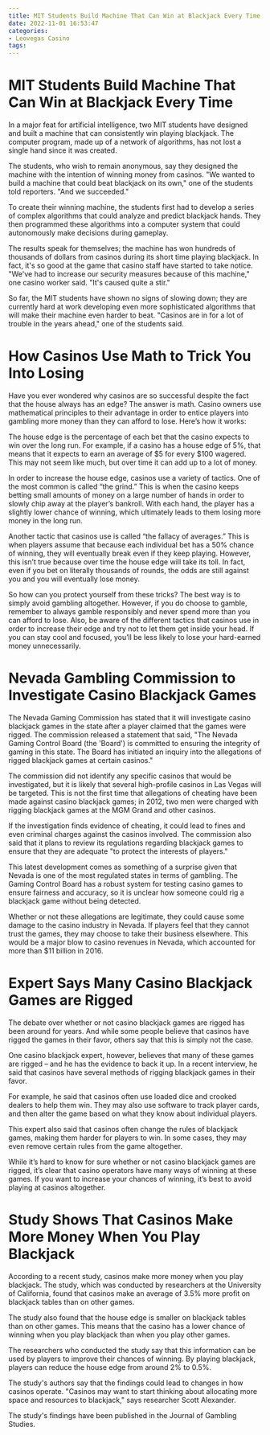 ```yaml
---
title: MIT Students Build Machine That Can Win at Blackjack Every Time
date: 2022-11-01 16:53:47
categories:
- Leovegas Casino
tags:
---
```



#  MIT Students Build Machine That Can Win at Blackjack Every Time

In a major feat for artificial intelligence, two MIT students have designed and built a machine that can consistently win playing blackjack. The computer program, made up of a network of algorithms, has not lost a single hand since it was created.

The students, who wish to remain anonymous, say they designed the machine with the intention of winning money from casinos. "We wanted to build a machine that could beat blackjack on its own," one of the students told reporters. "And we succeeded."

To create their winning machine, the students first had to develop a series of complex algorithms that could analyze and predict blackjack hands. They then programmed these algorithms into a computer system that could autonomously make decisions during gameplay.

The results speak for themselves; the machine has won hundreds of thousands of dollars from casinos during its short time playing blackjack. In fact, it's so good at the game that casino staff have started to take notice. "We've had to increase our security measures because of this machine," one casino worker said. "It's caused quite a stir."

So far, the MIT students have shown no signs of slowing down; they are currently hard at work developing even more sophisticated algorithms that will make their machine even harder to beat. "Casinos are in for a lot of trouble in the years ahead," one of the students said.

#  How Casinos Use Math to Trick You Into Losing

Have you ever wondered why casinos are so successful despite the fact that the house always has an edge? The answer is math. Casino owners use mathematical principles to their advantage in order to entice players into gambling more money than they can afford to lose. Here’s how it works:

The house edge is the percentage of each bet that the casino expects to win over the long run. For example, if a casino has a house edge of 5%, that means that it expects to earn an average of $5 for every $100 wagered. This may not seem like much, but over time it can add up to a lot of money.

In order to increase the house edge, casinos use a variety of tactics. One of the most common is called “the grind.” This is when the casino keeps betting small amounts of money on a large number of hands in order to slowly chip away at the player’s bankroll. With each hand, the player has a slightly lower chance of winning, which ultimately leads to them losing more money in the long run.

Another tactic that casinos use is called “the fallacy of averages.” This is when players assume that because each individual bet has a 50% chance of winning, they will eventually break even if they keep playing. However, this isn’t true because over time the house edge will take its toll. In fact, even if you bet on literally thousands of rounds, the odds are still against you and you will eventually lose money.

So how can you protect yourself from these tricks? The best way is to simply avoid gambling altogether. However, if you do choose to gamble, remember to always gamble responsibly and never spend more than you can afford to lose. Also, be aware of the different tactics that casinos use in order to increase their edge and try not to let them get inside your head. If you can stay cool and focused, you’ll be less likely to lose your hard-earned money unnecessarily.

#  Nevada Gambling Commission to Investigate Casino Blackjack Games

The Nevada Gaming Commission has stated that it will investigate casino blackjack games in the state after a player claimed that the games were rigged. The commission released a statement that said, "The Nevada Gaming Control Board (the 'Board') is committed to ensuring the integrity of gaming in this state. The Board has initiated an inquiry into the allegations of rigged blackjack games at certain casinos."

The commission did not identify any specific casinos that would be investigated, but it is likely that several high-profile casinos in Las Vegas will be targeted. This is not the first time that allegations of cheating have been made against casino blackjack games; in 2012, two men were charged with rigging blackjack games at the MGM Grand and other casinos.

If the investigation finds evidence of cheating, it could lead to fines and even criminal charges against the casinos involved. The commission also said that it plans to review its regulations regarding blackjack games to ensure that they are adequate "to protect the interests of players."

This latest development comes as something of a surprise given that Nevada is one of the most regulated states in terms of gambling. The Gaming Control Board has a robust system for testing casino games to ensure fairness and accuracy, so it is unclear how someone could rig a blackjack game without being detected.

Whether or not these allegations are legitimate, they could cause some damage to the casino industry in Nevada. If players feel that they cannot trust the games, they may choose to take their business elsewhere. This would be a major blow to casino revenues in Nevada, which accounted for more than $11 billion in 2016.

#  Expert Says Many Casino Blackjack Games are Rigged

The debate over whether or not casino blackjack games are rigged has been around for years. And while some people believe that casinos have rigged the games in their favor, others say that this is simply not the case.

One casino blackjack expert, however, believes that many of these games are rigged – and he has the evidence to back it up. In a recent interview, he said that casinos have several methods of rigging blackjack games in their favor.

For example, he said that casinos often use loaded dice and crooked dealers to help them win. They may also use software to track player cards, and then alter the game based on what they know about individual players.

This expert also said that casinos often change the rules of blackjack games, making them harder for players to win. In some cases, they may even remove certain rules from the game altogether.

While it’s hard to know for sure whether or not casino blackjack games are rigged, it’s clear that casino operators have many ways of winning at these games. If you want to increase your chances of winning, it’s best to avoid playing at casinos altogether.

#  Study Shows That Casinos Make More Money When You Play Blackjack

According to a recent study, casinos make more money when you play blackjack. The study, which was conducted by researchers at the University of California, found that casinos make an average of 3.5% more profit on blackjack tables than on other games.

The study also found that the house edge is smaller on blackjack tables than on other games. This means that the casino has a lower chance of winning when you play blackjack than when you play other games.

The researchers who conducted the study say that this information can be used by players to improve their chances of winning. By playing blackjack, players can reduce the house edge from around 2% to 0.5%.

The study's authors say that the findings could lead to changes in how casinos operate. "Casinos may want to start thinking about allocating more space and resources to blackjack," says researcher Scott Alexander.

The study's findings have been published in the Journal of Gambling Studies.